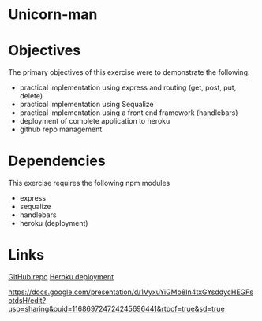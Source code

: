 # Unicorn-man


# Objectives

The primary objectives of this exercise were to demonstrate the following:

- practical implementation using express and routing (get, post, put, delete)
- practical implementation using Sequalize
- practical implementation using a front end framework (handlebars)
- deployment of complete application to heroku
- github repo management

# Dependencies

This exercise requires the following npm modules

- express
- sequalize
- handlebars
- heroku (deployment)

# Links

[GitHub repo](https://github.com/tmerritt56/Unicorn-man)
[Heroku deployment](https://radiant-hollows-45917.herokuapp.com/)

https://docs.google.com/presentation/d/1VyxuYiGMo8In4txGYsddycHEGFsotdsH/edit?usp=sharing&ouid=116869724724245696441&rtpof=true&sd=true
